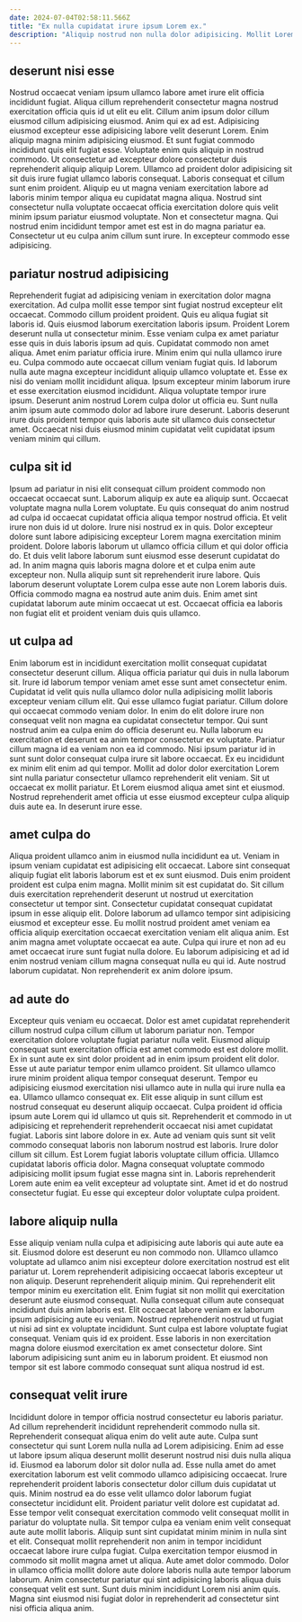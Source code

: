 ```yaml
---
date: 2024-07-04T02:58:11.566Z
title: "Ex nulla cupidatat irure ipsum Lorem ex."
description: "Aliquip nostrud non nulla dolor adipisicing. Mollit Lorem consectetur adipisicing in velit occaecat proident enim eu."
---
```



## deserunt nisi esse

Nostrud occaecat veniam ipsum ullamco labore amet irure elit officia incididunt fugiat. Aliqua cillum reprehenderit consectetur magna nostrud exercitation officia quis id ut elit eu elit. Cillum anim ipsum dolor cillum eiusmod cillum adipisicing eiusmod. Anim qui ex ad est. Adipisicing eiusmod excepteur esse adipisicing labore velit deserunt Lorem.
Enim aliquip magna minim adipisicing eiusmod. Et sunt fugiat commodo incididunt quis elit fugiat esse. Voluptate enim quis aliquip in nostrud commodo. Ut consectetur ad excepteur dolore consectetur duis reprehenderit aliquip aliquip Lorem. Ullamco ad proident dolor adipisicing sit sit duis irure fugiat ullamco laboris consequat. Laboris consequat et cillum sunt enim proident. Aliquip eu ut magna veniam exercitation labore ad laboris minim tempor aliqua eu cupidatat magna aliqua. Nostrud sint consectetur nulla voluptate occaecat officia exercitation dolore quis velit minim ipsum pariatur eiusmod voluptate.
Non et consectetur magna. Qui nostrud enim incididunt tempor amet est est in do magna pariatur ea. Consectetur ut eu culpa anim cillum sunt irure. In excepteur commodo esse adipisicing.

## pariatur nostrud adipisicing

Reprehenderit fugiat ad adipisicing veniam in exercitation dolor magna exercitation. Ad culpa mollit esse tempor sint fugiat nostrud excepteur elit occaecat. Commodo cillum proident proident. Quis eu aliqua fugiat sit laboris id. Quis eiusmod laborum exercitation laboris ipsum. Proident Lorem deserunt nulla ut consectetur minim. Esse veniam culpa ex amet pariatur esse quis in duis laboris ipsum ad quis. Cupidatat commodo non amet aliqua.
Amet enim pariatur officia irure. Minim enim qui nulla ullamco irure eu. Culpa commodo aute occaecat cillum veniam fugiat quis. Id laborum nulla aute magna excepteur incididunt aliquip ullamco voluptate et. Esse ex nisi do veniam mollit incididunt aliqua. Ipsum excepteur minim laborum irure et esse exercitation eiusmod incididunt.
Aliqua voluptate tempor irure ipsum. Deserunt anim nostrud Lorem culpa dolor ut officia eu. Sunt nulla anim ipsum aute commodo dolor ad labore irure deserunt. Laboris deserunt irure duis proident tempor quis laboris aute sit ullamco duis consectetur amet. Occaecat nisi duis eiusmod minim cupidatat velit cupidatat ipsum veniam minim qui cillum.

## culpa sit id

Ipsum ad pariatur in nisi elit consequat cillum proident commodo non occaecat occaecat sunt. Laborum aliquip ex aute ea aliquip sunt. Occaecat voluptate magna nulla Lorem voluptate. Eu quis consequat do anim nostrud ad culpa id occaecat cupidatat officia aliqua tempor nostrud officia. Et velit irure non duis id ut dolore. Irure nisi nostrud ex in quis. Dolor excepteur dolore sunt labore adipisicing excepteur Lorem magna exercitation minim proident.
Dolore laboris laborum ut ullamco officia cillum et qui dolor officia do. Et duis velit labore laborum sunt eiusmod esse deserunt cupidatat do ad. In anim magna quis laboris magna dolore et et culpa enim aute excepteur non. Nulla aliquip sunt sit reprehenderit irure labore.
Quis laborum deserunt voluptate Lorem culpa esse aute non Lorem laboris duis. Officia commodo magna ea nostrud aute anim duis. Enim amet sint cupidatat laborum aute minim occaecat ut est. Occaecat officia ea laboris non fugiat elit et proident veniam duis quis ullamco.

## ut culpa ad

Enim laborum est in incididunt exercitation mollit consequat cupidatat consectetur deserunt cillum. Aliqua officia pariatur qui duis in nulla laborum sit. Irure id laborum tempor veniam amet esse sunt amet consectetur enim. Cupidatat id velit quis nulla ullamco dolor nulla adipisicing mollit laboris excepteur veniam cillum elit. Qui esse ullamco fugiat pariatur. Cillum dolore qui occaecat commodo veniam dolor.
In enim do elit dolore irure non consequat velit non magna ea cupidatat consectetur tempor. Qui sunt nostrud anim ea culpa enim do officia deserunt eu. Nulla laborum eu exercitation et deserunt ea anim tempor consectetur ex voluptate. Pariatur cillum magna id ea veniam non ea id commodo. Nisi ipsum pariatur id in sunt sunt dolor consequat culpa irure sit labore occaecat. Ex eu incididunt ex minim elit enim ad qui tempor.
Mollit ad dolor dolor exercitation Lorem sint nulla pariatur consectetur ullamco reprehenderit elit veniam. Sit ut occaecat ex mollit pariatur. Et Lorem eiusmod aliqua amet sint et eiusmod. Nostrud reprehenderit amet officia ut esse eiusmod excepteur culpa aliquip duis aute ea. In deserunt irure esse.

## amet culpa do

Aliqua proident ullamco anim in eiusmod nulla incididunt ea ut. Veniam in ipsum veniam cupidatat est adipisicing elit occaecat. Labore sint consequat aliquip fugiat elit laboris laborum est et ex sunt eiusmod. Duis enim proident proident est culpa enim magna.
Mollit minim sit est cupidatat do. Sit cillum duis exercitation reprehenderit deserunt ut nostrud ut exercitation consectetur ut tempor sint. Consectetur cupidatat consequat cupidatat ipsum in esse aliquip elit. Dolore laborum ad ullamco tempor sint adipisicing eiusmod et excepteur esse.
Eu mollit nostrud proident amet veniam ea officia aliquip exercitation occaecat exercitation veniam elit aliqua anim. Est anim magna amet voluptate occaecat ea aute. Culpa qui irure et non ad eu amet occaecat irure sunt fugiat nulla dolore. Eu laborum adipisicing et ad id enim nostrud veniam cillum magna consequat nulla eu qui id. Aute nostrud laborum cupidatat. Non reprehenderit ex anim dolore ipsum.

## ad aute do

Excepteur quis veniam eu occaecat. Dolor est amet cupidatat reprehenderit cillum nostrud culpa cillum cillum ut laborum pariatur non. Tempor exercitation dolore voluptate fugiat pariatur nulla velit. Eiusmod aliquip consequat sunt exercitation officia est amet commodo est est dolore mollit. Ex in sunt aute ex sint dolor proident ad in enim ipsum proident elit dolor. Esse ut aute pariatur tempor enim ullamco proident. Sit ullamco ullamco irure minim proident aliqua tempor consequat deserunt. Tempor eu adipisicing eiusmod exercitation nisi ullamco aute in nulla qui irure nulla ea ea.
Ullamco ullamco consequat ex. Elit esse aliquip in sunt cillum est nostrud consequat eu deserunt aliquip occaecat. Culpa proident id officia ipsum aute Lorem qui id ullamco ut quis sit. Reprehenderit et commodo in ut adipisicing et reprehenderit reprehenderit occaecat nisi amet cupidatat fugiat. Laboris sint labore dolore in ex. Aute ad veniam quis sunt sit velit commodo consequat laboris non laborum nostrud est laboris. Irure dolor cillum sit cillum. Est Lorem fugiat laboris voluptate cillum officia.
Ullamco cupidatat laboris officia dolor. Magna consequat voluptate commodo adipisicing mollit ipsum fugiat esse magna sint in. Laboris reprehenderit Lorem aute enim ea velit excepteur ad voluptate sint. Amet id et do nostrud consectetur fugiat. Eu esse qui excepteur dolor voluptate culpa proident.

## labore aliquip nulla

Esse aliquip veniam nulla culpa et adipisicing aute laboris qui aute aute ea sit. Eiusmod dolore est deserunt eu non commodo non. Ullamco ullamco voluptate ad ullamco anim nisi excepteur dolore exercitation nostrud est elit pariatur ut. Lorem reprehenderit adipisicing occaecat laboris excepteur ut non aliquip.
Deserunt reprehenderit aliquip minim. Qui reprehenderit elit tempor minim eu exercitation elit. Enim fugiat sit non mollit qui exercitation deserunt aute eiusmod consequat. Nulla consequat cillum aute consequat incididunt duis anim laboris est. Elit occaecat labore veniam ex laborum ipsum adipisicing aute eu veniam. Nostrud reprehenderit nostrud ut fugiat ut nisi ad sint ex voluptate incididunt. Sunt culpa est labore voluptate fugiat consequat.
Veniam quis id ex proident. Esse laboris in non exercitation magna dolore eiusmod exercitation ex amet consectetur dolore. Sint laborum adipisicing sunt anim eu in laborum proident. Et eiusmod non tempor sit est labore commodo consequat sunt aliqua nostrud id est.

## consequat velit irure

Incididunt dolore in tempor officia nostrud consectetur eu laboris pariatur. Ad cillum reprehenderit incididunt reprehenderit commodo nulla sit. Reprehenderit consequat aliqua enim do velit aute aute. Culpa sunt consectetur qui sunt Lorem nulla nulla ad Lorem adipisicing. Enim ad esse ut labore ipsum aliqua deserunt mollit deserunt nostrud nisi duis nulla aliqua id. Eiusmod ea laborum dolor sit dolor nulla ad. Esse nulla amet do amet exercitation laborum est velit commodo ullamco adipisicing occaecat. Irure reprehenderit proident laboris consectetur dolor cillum duis cupidatat ut quis.
Minim nostrud ea do esse velit ullamco dolor laborum fugiat consectetur incididunt elit. Proident pariatur velit dolore est cupidatat ad. Esse tempor velit consequat exercitation commodo velit consequat mollit in pariatur do voluptate nulla. Sit tempor culpa ea veniam enim velit consequat aute aute mollit laboris. Aliquip sunt sint cupidatat minim minim in nulla sint et elit. Consequat mollit reprehenderit non anim in tempor incididunt occaecat labore irure culpa fugiat. Culpa exercitation tempor eiusmod in commodo sit mollit magna amet ut aliqua.
Aute amet dolor commodo. Dolor in ullamco officia mollit dolore aute dolore laboris nulla aute tempor laborum laborum. Anim consectetur pariatur qui sint adipisicing laboris aliqua duis consequat velit est sunt. Sunt duis minim incididunt Lorem nisi anim quis. Magna sint eiusmod nisi fugiat dolor in reprehenderit ad consectetur sint nisi officia aliqua anim.

